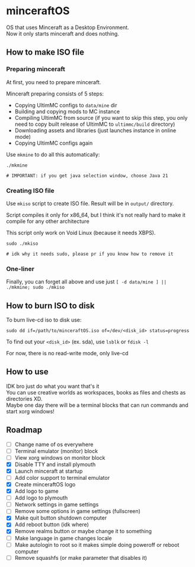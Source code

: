 # minceraftOS

OS that uses Minceraft as a Desktop Environment. \
Now it only starts minceraft and does nothing.

## How to make ISO file

### Preparing minceraft

At first, you need to prepare minceraft.

Minceraft preparing consists of 5 steps:

- Copying UltimMC configs to `data/mine` dir
- Building and copying mods to MC instance
- Compiling UltimMC from source (if you want to skip this step, you only need to copy built release of UltimMC to `ultimmc/build` directory)
- Downloading assets and libraries (just launches instance in online mode)
- Copying UltimMC configs again

Use `mkmine` to do all this automatically:

```
./mkmine

# IMPORTANT: if you get java selection window, choose Java 21
```

### Creating ISO file

Use `mkiso` script to create ISO file. Result will be in `output/` directory.

Script compiles it only for x86_64, but I think it's not really hard to make it compile for any other architecture

This script only work on Void Linux (because it needs XBPS).

```
sudo ./mkiso

# idk why it needs sudo, please pr if you know how to remove it
```

### One-liner

Finally, you can forget all above and use just `[ -d data/mine ] || ./mkmine; sudo ./mkiso`

## How to burn ISO to disk

To burn live-cd iso to disk use:

```
sudo dd if=/path/to/minceraftOS.iso of=/dev/<disk_id> status=progress
```

To find out your `<disk_id>` (ex. sda), use `lsblk` or `fdisk -l`

For now, there is no read-write mode, only live-cd

## How to use

IDK bro just do what you want that's it \
You can use creative worlds as workspaces, books as files and chests as directories XD. \
Maybe one day there will be a terminal blocks that can run commands and start xorg windows!

## Roadmap

- [ ] Change name of os everywhere
- [ ] Terminal emulator (monitor) block
- [ ] View xorg windows on monitor block
- [x] Disable TTY and install plymouth
- [x] Launch minceraft at startup
- [ ] Add color support to terminal emulator
- [x] Create minceraftOS logo
- [x] Add logo to game
- [ ] Add logo to plymouth
- [ ] Network settings in game settings
- [ ] Remove some options in game settings (fullscreen)
- [x] Make quit button shutdown computer
- [x] Add reboot button (idk where)
- [x] Remove realms button or maybe change it to something
- [ ] Make language in game changes locale
- [ ] Make autologin to root so it makes simple doing poweroff or reboot computer
- [ ] Remove squashfs (or make parameter that disables it)
